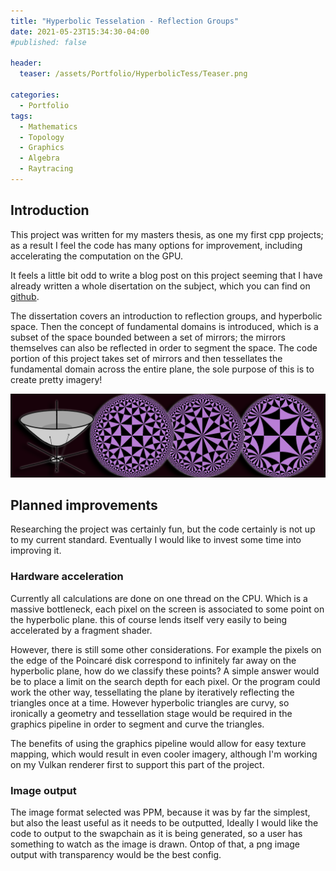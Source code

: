 ```yaml
---
title: "Hyperbolic Tesselation - Reflection Groups"
date: 2021-05-23T15:34:30-04:00
#published: false

header:
  teaser: /assets/Portfolio/HyperbolicTess/Teaser.png

categories:
  - Portfolio
tags:
  - Mathematics
  - Topology
  - Graphics
  - Algebra
  - Raytracing
---
```


## Introduction

This project was written for my masters thesis, as one my first cpp projects; as a result I feel the code has many options for improvement, including accelerating the computation on the GPU. 

It feels a little bit odd to write a blog post on this project seeming that I have already written a whole disertation on the subject, which you can find on [github](https://github.com/LawG4/MastersDissertation/raw/main/MastersDissertaion.pdf). 

The dissertation covers an introduction to reflection groups, and hyperbolic space. Then the concept of fundamental domains is introduced, which is a subset of the space bounded between a set of mirrors; the mirrors themselves can also be reflected in order to segment the space. The code portion of this project takes set of mirrors and then tessellates the fundamental domain across the entire plane, the sole purpose of this is to create pretty imagery!

![](/assets/Portfolio/HyperbolicTess/Teaser.png)

## Planned improvements 

Researching the project was certainly fun, but the code certainly is not up to my current standard. Eventually I would like to invest some time into improving it. 

### Hardware acceleration

Currently all calculations are done on one thread on the CPU. Which is a massive bottleneck, each pixel on the screen is associated to some point on the hyperbolic plane. this of course lends itself very easily to being accelerated by a fragment shader.

However, there is still some other considerations. For example the pixels on the edge of the Poincaré disk correspond to infinitely far away on the hyperbolic plane, how do we classify these points? A simple answer would be to place a limit on the search depth for each pixel. Or the program could work the other way, tessellating the plane by iteratively reflecting the triangles once at a time. However hyperbolic triangles are curvy, so ironically a geometry and tessellation stage would be required in the graphics pipeline in order to segment and curve the triangles.

The benefits of using the graphics pipeline would allow for easy texture mapping, which would result in even cooler imagery, although I'm working on my Vulkan renderer first to support this part of the project.

### Image output

The image format selected was PPM, because it was by far the simplest, but also the least useful as it needs to be outputted, Ideally I would like the code to output to the swapchain as it is being generated, so a user has something to watch as the image is drawn. Ontop of that, a png image output with transparency would be the best config.